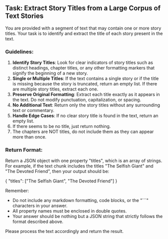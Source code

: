 ## Task: Extract Story Titles from a Large Corpus of Text Stories

You are provided with a segment of text that may contain one or more story titles. Your task is to identify and extract the title of each story present in the text.

### Guidelines:

1. **Identify Story Titles**: Look for clear indicators of story titles such as distinct headings, chapter titles, or any other formatting markers that signify the beginning of a new story.
2. **Single or Multiple Titles**: If the text contains a single story or if the title is missing because the story is truncated, return an empty list. If there are multiple story titles, extract each one.
3. **Preserve Original Formatting**: Extract each title exactly as it appears in the text. Do not modify punctuation, capitalization, or spacing.
4. **No Additional Text**: Return only the story titles without any surrounding text or commentary.
5. **Handle Edge Cases**: If no clear story title is found in the text, return an empty list.
6. If there seems to be no title, just return nothing. 
7. The chapters are NOT titles, do not include them as they can appear more than once.

### Return Format:

Return a JSON object with one property "titles", which is an array of strings. For example, if the text chunk includes the titles "The Selfish Giant" and "The Devoted Friend", then your output should be:

{
  "titles": ["The Selfish Giant", "The Devoted Friend"]
}

Remember:
- Do not include any markdown formatting, code blocks, or the "```" characters in your answer.
- All property names must be enclosed in double quotes.
- Your answer should be nothing but a JSON string that strictly follows the format described above.

Please process the text accordingly and return the result.